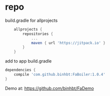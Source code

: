 # repo
build.gradle for allprojects
```gradle
	allprojects {
		repositories {
			...
			maven { url 'https://jitpack.io' }
		}
	}
```
add to app build.gradle
```gradle
dependencies {
    compile 'com.github.binhbt:FaBoiler:1.0.4'
}
```
Demo at:
https://github.com/binhbt/FaDemo
